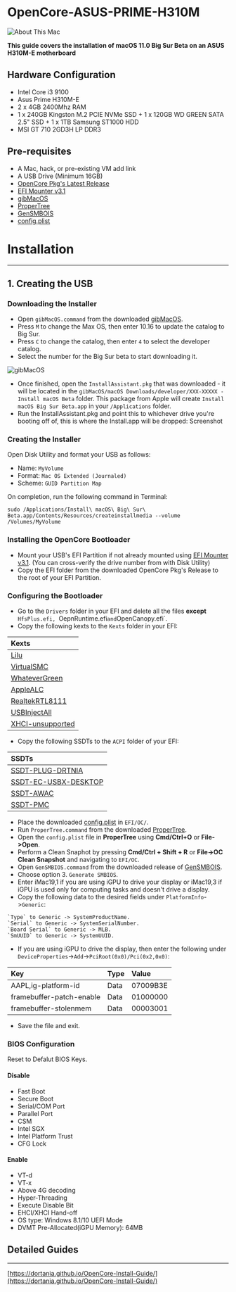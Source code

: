 # OpenCore-ASUS-PRIME-H310M
![About This Mac](https://raw.githubusercontent.com/Technology-And-Gaming-Club/OpenCore-ASUS-PRIME-H310M/master/About%20This%20Mac.png)

**This guide covers the installation of macOS 11.0 Big Sur Beta on an ASUS H310M-E motherboard**
## Hardware Configuration
- Intel Core i3 9100
- Asus Prime H310M-E
- 2 x 4GB 2400Mhz RAM
- 1 x 240GB Kingston M.2 PCIE NVMe SSD + 1 x 120GB WD GREEN SATA 2.5" SSD + 1 x 1TB Samsung ST1000 HDD
- MSI GT 710 2GD3H LP DDR3
## Pre-requisites
- A Mac, hack, or pre-existing VM add link
- A USB Drive (Minimum 16GB)
- [OpenCore Pkg's Latest Release](https://github.com/acidanthera/OpenCorePkg/releases/)
- [EFI Mounter v3.1](https://www.tonymacx86.com/resources/efi-mounter-v3-1.447/)
- [gibMacOS](https://github.com/corpnewt/gibMacOS)
- [ProperTree](https://github.com/corpnewt/ProperTree)
- [GenSMBOIS](https://github.com/corpnewt/GenSMBIOS)
- [config.plist](https://raw.githubusercontent.com/Technology-And-Gaming-Club/OpenCore-ASUS-PRIME-H310M/master/config.plist)
# Installation
---
## 1. Creating the USB
### Downloading the Installer
- Open `gibMacOS.command` from the downloaded [gibMacOS](https://github.com/corpnewt/gibMacOS).
- Press `M` to change the Max OS, then enter 10.16 to update the catalog to Big Sur.
- Press `C` to change the catalog, then enter `4` to select the developer catalog.
- Select the number for the Big Sur beta to start downloading it.

![gibMacOS](https://raw.githubusercontent.com/Technology-And-Gaming-Club/OpenCore-ASUS-PRIME-H310M/master/gibMacOS.gif)

- Once finished, open the `InstallAssistant.pkg` that was downloaded - it will be located in the `gibMacOS/macOS Downloads/developer/XXX-XXXXX - Install macOS Beta` folder. This package from Apple will create `Install macOS Big Sur Beta.app` in your `/Applications` folder.
- Run the InstallAssistant.pkg and point this to whichever drive you're booting off of, this is where the Install.app will be dropped:
Screenshot
### Creating the Installer
Open Disk Utility and format your USB as follows:
- Name: `MyVolume`
- Format: `Mac OS Extended (Journaled)`
- Scheme: `GUID Partition Map`

On completion, run the following command in Terminal:
```
sudo /Applications/Install\ macOS\ Big\ Sur\ Beta.app/Contents/Resources/createinstallmedia --volume /Volumes/MyVolume
```
### Installing the OpenCore Bootloader
- Mount your USB's EFI Partition if not already mounted using [EFI Mounter v3.1](https://www.tonymacx86.com/resources/efi-mounter-v3-1.447/). (You can cross-verify the drive number from with Disk Utility)
- Copy the EFI folder from the downloaded OpenCore Pkg's Release to the root of your EFI Partition.
### Configuring the Bootloader
- Go to the `Drivers` folder in your EFI and delete all the files **except** `HfsPlus.efi, `OepnRuntime.efi` and `OpenCanopy.efi`.
- Copy the following kexts to the `Kexts` folder in your EFI:

| Kexts |
| :---------------------------------------------------------------------------|
| [Lilu](https://github.com/acidanthera/Lilu/releases)                        |
| [VirtualSMC](https://github.com/acidanthera/VirtualSMC/releases)            |
| [WhateverGreen](https://github.com/acidanthera/WhateverGreen/releases)      |
| [AppleALC](https://github.com/acidanthera/AppleALC/releases)                |
| [RealtekRTL8111](https://github.com/Mieze/RTL8111_driver_for_OS_X/releases) |
| [USBInjectAll](https://github.com/Sniki/OS-X-USB-Inject-All/releases)       |
| [XHCI-unsupported](https://github.com/RehabMan/OS-X-USB-Inject-All)         |
- Copy the following SSDTs to the `ACPI` folder of your EFI:

| SSDTs |
| :--------------------- |
| [SSDT-PLUG-DRTNIA](https://github.com/dortania/Getting-Started-With-ACPI/blob/master/extra-files/compiled/SSDT-PLUG-DRTNIA.aml) |
| [SSDT-EC-USBX-DESKTOP](https://github.com/dortania/Getting-Started-With-ACPI/blob/master/extra-files/compiled/SSDT-EC-USBX-DESKTOP.aml) |
| [SSDT-AWAC](https://github.com/dortania/Getting-Started-With-ACPI/blob/master/extra-files/compiled/SSDT-AWAC.aml) |
| [SSDT-PMC](https://github.com/dortania/Getting-Started-With-ACPI/blob/master/extra-files/compiled/SSDT-PMC.aml) |
- Place the downloaded [config.plist](https://raw.githubusercontent.com/Technology-And-Gaming-Club/OpenCore-ASUS-PRIME-H310M/master/config.plist) in `EFI/OC/`.
- Run `ProperTree.command` from the downloaded [ProperTree](https://github.com/corpnewt/ProperTree).
- Open the `config.plist` file in **ProperTree** using **Cmd/Ctrl+O** or **File->Open**.
- Perform a Clean Snaphot by pressing **Cmd/Ctrl + Shift + R** or **File->OC Clean Snapshot** and navigating to `EFI/OC`.
- Open `GenSMBIOS.command` from the downloaded release of [GenSMBOIS](https://github.com/corpnewt/GenSMBIOS).
- Choose option 3. `Generate SMBIOS`.
- Enter iMac19,1 if you are using iGPU to drive your display or iMac19,3 if iGPU is used only for computing tasks and doesn't drive a display.
- Copy the following data to the desired fields under `PlatformInfo`->`Generic`:
```
`Type` to Generic -> SystemProductName.
`Serial` to Generic -> SystemSerialNumber.
`Board Serial` to Generic -> MLB.
`SmUUID` to Generic -> SystemUUID.
```
- If you are using iGPU to drive the display, then enter the following under `DeviceProperties`->`Add`->`PciRoot(0x0)/Pci(0x2,0x0)`:

| Key                      | Type  | Value           |
|:-------------------------|:------|:----------------|
| AAPL,ig-platform-id      | Data  | 07009B3E        |
| framebuffer-patch-enable | Data  | 01000000        |
| framebuffer-stolenmem    | Data  | 00003001        |
- Save the file and exit.
### BIOS Configuration
Reset to Defalut BIOS Keys.
#### Disable
- Fast Boot
- Secure Boot
- Serial/COM Port
- Parallel Port
- CSM
- Intel SGX
- Intel Platform Trust
- CFG Lock
#### Enable
- VT-d
- VT-x
- Above 4G decoding
- Hyper-Threading
- Execute Disable Bit
- EHCI/XHCI Hand-off
- OS type: Windows 8.1/10 UEFI Mode
- DVMT Pre-Allocated(iGPU Memory): 64MB
## Detailed Guides
---
[https://dortania.github.io/OpenCore-Install-Guide/](https://dortania.github.io/OpenCore-Install-Guide/)
